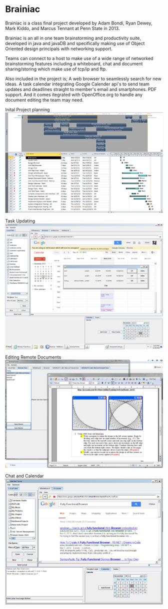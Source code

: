 Brainiac
========

Brainiac is a class final project developed by Adam Bondi, Ryan Dewey, Mark Kiddo, and Marcus Tennant at Penn State in 2013.

Brainiac is an all in one team brainstorming and productivity suite, developed in java and javaDB and specifically making use of Object Oriented design principals with networking support.

Teams can connect to a host to make use of a wide range of networked brainstorming features including a whiteboard, chat and document sharing/storing which make use of tcp/ip and ftp. 

Also included in the project is; A web browser to seamlessly search for new ideas. A task calendar integrating Google Calender api's to send team updates and deadlines straight to member's email and smartphones. PDF support. And it comes itegrated with OpenOffice.org to handle any document editing the team may need.

Inital Project planning
![screenshot](./ProjectPLanning.jpg)

Task Updating
![screenshot](./TaskEditing.jpg)

Editing Remote Documents
![screenshot](./DocEditing.jpg)

Chat and Calendar
![screenshot](./ChatandCalendar.jpg)
